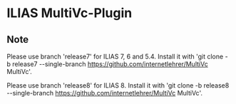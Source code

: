 # ILIAS MultiVc-Plugin

## Note
Please use branch 'release7' for ILIAS 7, 6 and 5.4. Install it with 'git clone -b release7 --single-branch https://github.com/internetlehrer/MultiVc MultiVc'.

Please use branch 'release8' for ILIAS 8. Install it with 'git clone -b release8 --single-branch https://github.com/internetlehrer/MultiVc MultiVc'.
